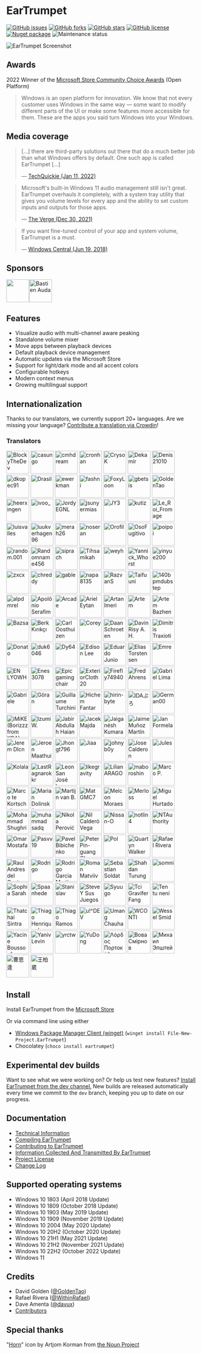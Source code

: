 # EarTrumpet

[![GitHub issues](https://img.shields.io/github/issues/File-New-Project/EarTrumpet?style=flat-square)](https://github.com/File-New-Project/EarTrumpet/issues) [![GitHub forks](https://img.shields.io/github/forks/File-New-Project/EarTrumpet?style=flat-square)](https://github.com/File-New-Project/EarTrumpet/network) [![GitHub stars](https://img.shields.io/github/stars/File-New-Project/EarTrumpet?style=flat-square)](https://github.com/File-New-Project/EarTrumpet/stargazers) [![GitHub license](https://img.shields.io/github/license/File-New-Project/EarTrumpet?style=flat-square)](https://github.com/File-New-Project/EarTrumpet/blob/master/LICENSE) [![Nuget package](https://img.shields.io/chocolatey/v/eartrumpet?style=flat-square)](https://chocolatey.org/packages/eartrumpet) ![Maintenance status](https://img.shields.io/maintenance/yes/2024?style=flat-square)

![EarTrumpet Screenshot](./Graphics/hero.gif)


## Awards

2022 Winner of the [Microsoft Store Community Choice Awards](https://blogs.windows.com/windowsdeveloper/2022/05/27/announcing-the-microsoft-store-app-awards-winners/#:~:text=open%20platform%20category) (Open Platform)
> Windows is an open platform for innovation. We know that not every customer uses Windows in the same way — some want to modify different parts of the UI or make some features more accessible for them. These are the apps you said turn Windows into your Windows.

## Media coverage

> [...] there are third-party solutions out there that do a much better job than what Windows offers by default. One such app is called EarTrumpet [...]
>
> &mdash; [TechQuickie (Jan 11, 2022)](https://www.youtube.com/watch?v=xQvp5HzY9xc)

> Microsoft's built-in Windows 11 audio management still isn't great. EarTrumpet overhauls it completely, with a system tray utility that gives you volume levels for every app and the ability to set custom inputs and outputs for those apps.
>
> &mdash; [The Verge (Dec 30, 2021)](https://www.theverge.com/22837232/windows-11-pc-best-apps-microsoft-2021)

> If you want fine-tuned control of your app and system volume, EarTrumpet is a must.
>
> &mdash; [Windows Central (Jun 19, 2018)](https://www.windowscentral.com/eartrumpet-review-best-audio-control-app-windows)

## Sponsors

<!-- sponsors --><a href="https://github.com/PykeMann"><img src="https://github.com/PykeMann.png" width="60px" alt="" title="" /></a><a href="https://github.com/bastien09"><img src="https://github.com/bastien09.png" width="60px" alt="Bastien Auda" title="Bastien Auda" /></a><!-- sponsors -->

## Features

* Visualize audio with multi-channel aware peaking
* Standalone volume mixer
* Move apps between playback devices
* Default playback device management
* Automatic updates via the Microsoft Store
* Support for light/dark mode and all accent colors
* Configurable hotkeys
* Modern context menus
* Growing multilingual support

## Internationalization

Thanks to our translators, we currently support 20+ languages. Are we missing your language? [Contribute a translation via Crowdin](https://crowdin.com/project/eartrumpet)!

### Translators

<!-- begin-translators -->
<img src="https://crowdin-static.downloads.crowdin.com/avatar/14872330/medium/d38d40292450e14db39f113194629c0c_default.png" width="60" alt="BlockyTheDev" title="BlockyTheDev" /> <img src="https://crowdin-static.downloads.crowdin.com/avatar/13330267/medium/b159ba7979de040c86a4397a0a2115c6.png" width="60" alt="casungo" title="casungo" /> <img src="https://crowdin-static.downloads.crowdin.com/avatar/12749175/medium/b95993758d781b934c040afaf0d5416a_default.png" width="60" alt="cmhdream" title="cmhdream" /> <img src="https://crowdin-static.downloads.crowdin.com/avatar/14308340/medium/bad9ca0853fe4d9770b19f99988ad7de_default.png" width="60" alt="cronhan" title="cronhan" /> <img src="https://crowdin-static.downloads.crowdin.com/avatar/14670476/medium/7c2feaab8de1a13a5a45d75cc1b28273_default.png" width="60" alt="CrysoK" title="CrysoK" /> <img src="https://crowdin-static.downloads.crowdin.com/avatar/13316318/medium/e0c4affb2a9a069c2d1b3cddf968a681.jpg" width="60" alt="Dekamir" title="Dekamir" /> <img src="https://crowdin-static.downloads.crowdin.com/avatar/15327302/medium/51d366e487e262cc9594d6b7dd68b35b_default.png" width="60" alt="Denis21010" title="Denis21010" /> <img src="https://crowdin-static.downloads.crowdin.com/avatar/15808639/medium/9de31b34118e395637343527bdee44da_default.png" width="60" alt="dkopec91" title="dkopec91" /> <img src="https://crowdin-static.downloads.crowdin.com/avatar/15970109/medium/ba21a1e47818b358efda3b1713d8ae0a.png" width="60" alt="Drasil" title="Drasil" /> <img src="https://crowdin-static.downloads.crowdin.com/avatar/14308282/medium/cac5243a5f30c5a57f40cf0a54db1122_default.png" width="60" alt="ewerkman" title="ewerkman" /> <img src="https://crowdin-static.downloads.crowdin.com/avatar/12919147/medium/3ec704edc2b1d72403757fb5bcedc208_default.png" width="60" alt="fashni" title="fashni" /> <img src="https://crowdin-static.downloads.crowdin.com/avatar/15555685/medium/c26effff6ae343d5972fe8372a40d2d0.png" width="60" alt="FoxyLoon" title="FoxyLoon" /> <img src="https://crowdin-static.downloads.crowdin.com/avatar/15267142/medium/b2026ac455aebad9dadb28d01a477e3e_default.png" width="60" alt="gbetsis" title="gbetsis" /> <img src="https://crowdin-static.downloads.crowdin.com/avatar/14309406/medium/994b9ee8f483e039dc65ee5d4efba5b4_default.png" width="60" alt="GoldenTao" title="GoldenTao" /> <img src="https://crowdin-static.downloads.crowdin.com/avatar/16087014/medium/f7d9ed53665b661827e08b23a2295ff5_default.png" width="60" alt="heerxingen" title="heerxingen" /> <img src="https://crowdin-static.downloads.crowdin.com/avatar/15783175/medium/7a55d8002ca14dc6f8a4199546c675a6_default.png" width="60" alt="ivoo_" title="ivoo_" /> <img src="https://crowdin-static.downloads.crowdin.com/avatar/15097137/medium/8f2d8386e1185d8f302ed914d98c8488.png" width="60" alt="JordyEGNL" title="JordyEGNL" /> <img src="https://crowdin-static.downloads.crowdin.com/avatar/14817870/medium/cb2eb004e1cd51f9e98e7c9436b64eb5_default.png" width="60" alt="jsunyermias" title="jsunyermias" /> <img src="https://crowdin-static.downloads.crowdin.com/avatar/14630722/medium/1700b0fe117ee7026a6bff2aa37295a9_default.png" width="60" alt="JY3" title="JY3" /> <img src="https://crowdin-static.downloads.crowdin.com/avatar/12958483/medium/a18d9b484e0d449f3cdc9074ac3d7a0e_default.png" width="60" alt="kutiz" title="kutiz" /> <img src="https://crowdin-static.downloads.crowdin.com/avatar/15398042/medium/f81c48ee9ae7db632a0e061a47563b3f.png" width="60" alt="Le_Roi_Fromage" title="Le_Roi_Fromage" /> <img src="https://crowdin-static.downloads.crowdin.com/avatar/14813030/medium/644460ffb131e3d2083c28a75734f5b9_default.png" width="60" alt="luisvalles" title="luisvalles" /> <img src="https://crowdin-static.downloads.crowdin.com/avatar/14810974/medium/3283d948785c0fb6c983138140b828a8_default.png" width="60" alt="luukverhagen96" title="luukverhagen96" /> <img src="https://crowdin-static.downloads.crowdin.com/avatar/14677952/medium/c78ed52a3ce400b14f004fc782f9da92_default.png" width="60" alt="merah26" title="merah26" /> <img src="https://crowdin-static.downloads.crowdin.com/avatar/15101593/medium/7ba86a681950eccf6be0e4e368979a7f_default.png" width="60" alt="noseran" title="noseran" /> <img src="https://crowdin-static.downloads.crowdin.com/avatar/13946509/medium/fb250074d3e8e2ece44a96e1ce7c89f7_default.png" width="60" alt="Orofil" title="Orofil" /> <img src="https://crowdin-static.downloads.crowdin.com/avatar/14232896/medium/80e76b2ea46645c0a82837f82f841470_default.png" width="60" alt="OsoFugitivo" title="OsoFugitivo" /> <img src="https://crowdin-static.downloads.crowdin.com/avatar/15374728/medium/9dc09bcf3af4aea89ca137b3f3e196c9_default.png" width="60" alt="poipoi" title="poipoi" /> <img src="https://crowdin-static.downloads.crowdin.com/avatar/14311344/medium/2b7a3a073dd0b90deea572db691cc734_default.png" width="60" alt="random.001" title="random.001" /> <img src="https://crowdin-static.downloads.crowdin.com/avatar/13105668/medium/5a07864ec401e977450ada2d1d7f88de_default.png" width="60" alt="Randomname456" title="Randomname456" /> <img src="https://crowdin-static.downloads.crowdin.com/avatar/15748955/medium/7626ec8c38a97c05d5da7f6feab1d583_default.png" width="60" alt="siprach" title="siprach" /> <img src="https://crowdin-static.downloads.crowdin.com/avatar/13650547/medium/cf071114cd0cf19477b1a798f8f7ede8_default.png" width="60" alt="Tihsamikah" title="Tihsamikah" /> <img src="https://crowdin-static.downloads.crowdin.com/avatar/14974199/medium/8ebcdd57e6d382411d3c883fe7f6a6a6_default.png" width="60" alt="weyh" title="weyh" /> <img src="https://crowdin-static.downloads.crowdin.com/avatar/15967701/medium/642f4846085e28561dd2c1925943b3c3_default.png" width="60" alt="Yannick_Whorst" title="Yannick_Whorst" /> <img src="https://crowdin-static.downloads.crowdin.com/avatar/13143242/medium/bbadb983963fa8490e4226b17a838d30.jpeg" width="60" alt="yinyue200" title="yinyue200" /> <img src="https://crowdin-static.downloads.crowdin.com/avatar/13774501/medium/69b1d353773a662aff1633b0e4f2fddf_default.png" width="60" alt="zxcx" title="zxcx" /> <img src="https://crowdin-static.downloads.crowdin.com/avatar/9483/medium/f85c72e3a9f45b60de6c7d9d66534884_default.png" width="60" alt="chreddy" title="chreddy" /> <img src="https://crowdin-static.downloads.crowdin.com/avatar/12369651/medium/7fe177b1c102dad0579f1dc080abccd0.jpg" width="60" alt="gable" title="gable" /> <img src="https://crowdin-static.downloads.crowdin.com/avatar/14434248/medium/729fd4002cb2d43bf3d50d4815d5623a_default.png" width="60" alt="napa8135" title="napa8135" /> <img src="https://crowdin-static.downloads.crowdin.com/avatar/12776255/medium/bc26f83e53902c22a2897526c38bc6ff_default.png" width="60" alt="RazvanS" title="RazvanS" /> <img src="https://crowdin-static.downloads.crowdin.com/avatar/12339223/medium/d87f31be32da1abf875cccc652c91dd7_default.png" width="60" alt="Taifuuni" title="Taifuuni" /> <img src="https://crowdin-static.downloads.crowdin.com/avatar/15783935/medium/5f94215ab3295606027f337039073160.jpeg" width="60" alt="140bpmdubstep" title="140bpmdubstep" /> <img src="https://crowdin-static.downloads.crowdin.com/avatar/15100557/medium/a17422cbc9cc74aff1bc268f3232400e.png" width="60" alt="alpdmrel" title="alpdmrel" /> <img src="https://crowdin-static.downloads.crowdin.com/avatar/14797892/medium/73cc1c9edba3ec76b93d8a52889751b7_default.png" width="60" alt="Apolônio Serafim" title="Apolônio Serafim" /> <img src="https://crowdin-static.downloads.crowdin.com/avatar/14665986/medium/83418b2b4bc3985746dcf8067f3cf729.jpeg" width="60" alt="Arcade" title="Arcade" /> <img src="https://crowdin-static.downloads.crowdin.com/avatar/15238102/medium/7a8ca83aca2acc4f4fa212add6e90a20.jpeg" width="60" alt="Ariel Eytan" title="Ariel Eytan" /> <img src="https://crowdin-static.downloads.crowdin.com/avatar/14561478/medium/4d3f3b4ff5d03bf3789f59bca14d119b.jpg" width="60" alt="Artan Imeri" title="Artan Imeri" /> <img src="https://crowdin-static.downloads.crowdin.com/avatar/13600943/medium/06fea29b3b10610bc357e78cc8b8a81c.png" width="60" alt="Artem" title="Artem" /> <img src="https://crowdin-static.downloads.crowdin.com/avatar/13038722/medium/44e66f4b32f8838ac6165e8d5760f701.jpg" width="60" alt="Artem Bazhenov" title="Artem Bazhenov" /> <img src="https://crowdin-static.downloads.crowdin.com/avatar/13452961/medium/c1816f4fa3773e94fb8f97dbcf8aa030.jpg" width="60" alt="Bazsa" title="Bazsa" /> <img src="https://crowdin-static.downloads.crowdin.com/avatar/15240128/medium/ad4390b99e497fd08669c8f9aa58a0cd.jpeg" width="60" alt="Berk Kırıkçı" title="Berk Kırıkçı" /> <img src="https://crowdin-static.downloads.crowdin.com/avatar/14844934/medium/3e0ce84cd49f71bf1e102c6818b749c3.png" width="60" alt="Carl Oosthuizen" title="Carl Oosthuizen" /> <img src="https://crowdin-static.downloads.crowdin.com/avatar/14074895/medium/b632b9964d4c4d7c368f2316e1cba408.png" width="60" alt="Corey" title="Corey" /> <img src="https://crowdin-static.downloads.crowdin.com/avatar/15129337/medium/a5267425bc6d8c0ef636fd99716c50d9.png" width="60" alt="Daan Schroeten" title="Daan Schroeten" /> <img src="https://crowdin-static.downloads.crowdin.com/avatar/13559595/medium/e7a36cb985b6faac8881c9d987526675.png" width="60" alt="Davin Risy A. H." title="Davin Risy A. H." /> <img src="https://crowdin-static.downloads.crowdin.com/avatar/13266874/medium/baa6126ab777c263dc67ad35bf307962.jpg" width="60" alt="Dimitris Traxiotis" title="Dimitris Traxiotis" /> <img src="https://crowdin-static.downloads.crowdin.com/avatar/13578856/medium/251c7ade449c995d85a200c81559f5f4.jpg" width="60" alt="Donato" title="Donato" /> <img src="https://crowdin-static.downloads.crowdin.com/avatar/14310562/medium/ddffb5e514dbe950aed40a1b5de9b9a7.jpg" width="60" alt="duk6046" title="duk6046" /> <img src="https://crowdin-static.downloads.crowdin.com/avatar/13630281/medium/fb862b5ff55daaac221ddf332736a59a.jpeg" width="60" alt="Dy64" title="Dy64" /> <img src="https://crowdin-static.downloads.crowdin.com/avatar/12541873/medium/6b3ae953acf0b631623bd293bf87293c.png" width="60" alt="Edison Lee" title="Edison Lee" /> <img src="https://crowdin-static.downloads.crowdin.com/avatar/15544785/medium/18860b133c4f8af7942eb753e5e5d557.jpeg" width="60" alt="Eduardo Junio" title="Eduardo Junio" /> <img src="https://crowdin-static.downloads.crowdin.com/avatar/16122704/medium/191ecfb3c4efbf969b2f97afd0c54132.jpeg" width="60" alt="Elias Torstensen" title="Elias Torstensen" /> <img src="https://crowdin-static.downloads.crowdin.com/avatar/12830604/medium/2a143b2c7cf0203d2a55c16a24b9d21f.jpg" width="60" alt="Emre" title="Emre" /> <img src="https://crowdin-static.downloads.crowdin.com/avatar/14730934/medium/f863a2ca748957ffbc0ad9108a14cc92.jpg" width="60" alt="EN LYOWH" title="EN LYOWH" /> <img src="https://crowdin-static.downloads.crowdin.com/avatar/14827072/medium/f8c4e92cdf974b21d4969750bf7734d5.png" width="60" alt="Enes 3078" title="Enes 3078" /> <img src="https://crowdin-static.downloads.crowdin.com/avatar/14885042/medium/7e91c11908d9caa2fe71e1d88add03d2.png" width="60" alt="Epic gaming chair" title="Epic gaming chair" /> <img src="https://crowdin-static.downloads.crowdin.com/avatar/14364106/medium/28e1ec673d60ca2b816e35ee3a0b9e6f.png" width="60" alt="ExteriorCloth20" title="ExteriorCloth20" /> <img src="https://crowdin-static.downloads.crowdin.com/avatar/14308338/medium/4bf9aa2f14d9c2885c08621b58c28915.jpeg" width="60" alt="Firefly74940" title="Firefly74940" /> <img src="https://crowdin-static.downloads.crowdin.com/avatar/14308306/medium/7a507059aea640e6f6d3f82447831003.jpeg" width="60" alt="Fred Ahrens" title="Fred Ahrens" /> <img src="https://crowdin-static.downloads.crowdin.com/avatar/13542306/medium/f83eed4a067b1420e23a93374f8c3201_default.png" width="60" alt="Gabriel Lima" title="Gabriel Lima" /> <img src="https://crowdin-static.downloads.crowdin.com/avatar/13047529/medium/198ab9def084738aed803ccd4bb513c2.jpg" width="60" alt="Gabriele" title="Gabriele" /> <img src="https://crowdin-static.downloads.crowdin.com/avatar/12416181/medium/2864d29be808543d56f9e210a06ad934.jpg" width="60" alt="Göran" title="Göran" /> <img src="https://crowdin-static.downloads.crowdin.com/avatar/12974300/medium/32204f326bcb4f96462478242d42e080.JPG" width="60" alt="Guillaume Turchini" title="Guillaume Turchini" /> <img src="https://crowdin-static.downloads.crowdin.com/avatar/16423104/medium/17ab422688c11d2f67060a27a04dd4de.jpeg" width="60" alt="Hichem Fantar" title="Hichem Fantar" /> <img src="https://crowdin-static.downloads.crowdin.com/avatar/14807610/medium/c116d37dacdba89e727a093458cfeed3.png" width="60" alt="hirin-byte" title="hirin-byte" /> <img src="https://crowdin-static.downloads.crowdin.com/avatar/14777148/medium/eacad532662cec7444b39a04b6f8b781.png" width="60" alt="IDAぷろ" title="IDAぷろ" /> <img src="https://crowdin-static.downloads.crowdin.com/avatar/14028282/medium/325e802fedad904f1260fdfc420ede8e.png" width="60" alt="iGerman00" title="iGerman00" /> <img src="https://crowdin-static.downloads.crowdin.com/avatar/13811295/medium/9e5c76b6a10754546fc3103073ee3730.png" width="60" alt="iMiKE (Borizzz from XDA)" title="iMiKE (Borizzz from XDA)" /> <img src="https://crowdin-static.downloads.crowdin.com/avatar/12813062/medium/98c8a5adc56049856afa66b585626c29.jpg" width="60" alt="Izumi W." title="Izumi W." /> <img src="https://crowdin-static.downloads.crowdin.com/avatar/15727509/medium/10365e2a5116480e7e251e433d31c950.png" width="60" alt="Jabir Abdullah Haian" title="Jabir Abdullah Haian" /> <img src="https://crowdin-static.downloads.crowdin.com/avatar/14632244/medium/1ac43a9aca06f037a3d672b86d295584.jpeg" width="60" alt="Jacek Majda" title="Jacek Majda" /> <img src="https://crowdin-static.downloads.crowdin.com/avatar/13608356/medium/5a67767dc97df69d42e69e84aa7f8a28.jpg" width="60" alt="Jaiganésh Kumaran" title="Jaiganésh Kumaran" /> <img src="https://crowdin-static.downloads.crowdin.com/avatar/12842611/medium/48731ed87bd7950feb032e5a8ddcd9ab.jpg" width="60" alt="Jaime Muñoz Martín" title="Jaime Muñoz Martín" /> <img src="https://crowdin-static.downloads.crowdin.com/avatar/14102781/medium/1b7a397ba4b6b75b70d4cd5bff01e805.png" width="60" alt="Jan Formela" title="Jan Formela" /> <img src="https://crowdin-static.downloads.crowdin.com/avatar/14575810/medium/62411610dc7dcd65c6b70dcce6054a18.png" width="60" alt="Jerem Dlcn" title="Jerem Dlcn" /> <img src="https://crowdin-static.downloads.crowdin.com/avatar/12346627/medium/15087fbf50ddc9e2927bff8d45227d54.jpg" width="60" alt="Jeroen Maathuis" title="Jeroen Maathuis" /> <img src="https://crowdin-static.downloads.crowdin.com/avatar/14858992/medium/156ee7e3baf40a3b061ef1a21a6948ea.png" width="60" alt="Jhongt796" title="Jhongt796" /> <img src="https://crowdin-static.downloads.crowdin.com/avatar/13573718/medium/f6c2b81316684f96734a17d70f57ad5d.jpg" width="60" alt="Jiaa" title="Jiaa" /> <img src="https://crowdin-static.downloads.crowdin.com/avatar/14699602/medium/515da61679e1065469fafe1dfa1dbb0a.jpeg" width="60" alt="johnyb0y" title="johnyb0y" /> <img src="https://crowdin-static.downloads.crowdin.com/avatar/14665122/medium/4abd13b512be8b419f1df13784c09d93.jpeg" width="60" alt="Jose Calderon" title="Jose Calderon" /> <img src="https://crowdin-static.downloads.crowdin.com/avatar/15904135/medium/529077dfebfec80e43eff73cc5f29c38.png" width="60" alt="Jules" title="Jules" /> <img src="https://crowdin-static.downloads.crowdin.com/avatar/15399270/medium/d827910a3818fd05e49f13a9c735ce31.jpeg" width="60" alt="Kolala" title="Kolala" /> <img src="https://crowdin-static.downloads.crowdin.com/avatar/14950449/medium/245040d1111d7e754eae46e3e17b4687.jpeg" width="60" alt="LastRagnarokkr" title="LastRagnarokkr" /> <img src="https://crowdin-static.downloads.crowdin.com/avatar/12732819/medium/f7c4901e999fc076ac8e081386f22a9a.png" width="60" alt="Leon San José Larsson" title="Leon San José Larsson" /> <img src="https://crowdin-static.downloads.crowdin.com/avatar/16142300/medium/4e8183bd05ab1054931145d38fa3275e.jpeg" width="60" alt="likegravity" title="likegravity" /> <img src="https://crowdin-static.downloads.crowdin.com/avatar/14700644/medium/a3afbfe8ebc9b81b1fd4e77fb2f1dd15.jpeg" width="60" alt="Lilian ARAGO" title="Lilian ARAGO" /> <img src="https://crowdin-static.downloads.crowdin.com/avatar/14165949/medium/6294dfb63294bd57da6208cbf79546de.png" width="60" alt="maboroshin" title="maboroshin" /> <img src="https://crowdin-static.downloads.crowdin.com/avatar/13541741/medium/98b008c02279ab89bc1be4f8d022dbc5.jpg" width="60" alt="Marco P." title="Marco P." /> <img src="https://crowdin-static.downloads.crowdin.com/avatar/13517065/medium/623fcb5e60d02deb86ef01c00a9a618d.jpg" width="60" alt="Marco te Kortschot" title="Marco te Kortschot" /> <img src="https://crowdin-static.downloads.crowdin.com/avatar/14191847/medium/41c2768c383d8d2113028c1b0cc9e53f_default.png" width="60" alt="Marian Dolinský" title="Marian Dolinský" /> <img src="https://crowdin-static.downloads.crowdin.com/avatar/29290/medium/212cdece08139291e40600ba9f984c33_default.png" width="60" alt="Martijn van B." title="Martijn van B." /> <img src="https://crowdin-static.downloads.crowdin.com/avatar/15826833/medium/3e196c7999fe781f4c69e36aec602157.jpeg" width="60" alt="Mat GMC7" title="Mat GMC7" /> <img src="https://crowdin-static.downloads.crowdin.com/avatar/12691360/medium/1972915fe8906cc80c37cc3e93c116f0_default.png" width="60" alt="Melcon Moraes" title="Melcon Moraes" /> <img src="https://crowdin-static.downloads.crowdin.com/avatar/14677180/medium/85d459ce0f5acace6777b8995804b9ed.jpg" width="60" alt="Merloss" title="Merloss" /> <img src="https://crowdin-static.downloads.crowdin.com/avatar/14308274/medium/18f21a28039e5d36454388d150840b19.jpeg" width="60" alt="Miguel Hurtado" title="Miguel Hurtado" /> <img src="https://crowdin-static.downloads.crowdin.com/avatar/14593474/medium/0ee238ef2b9f6a8b60c1c5090de9e212.jpeg" width="60" alt="Mohammad Shughri" title="Mohammad Shughri" /> <img src="https://crowdin-static.downloads.crowdin.com/avatar/15729861/medium/f64ee22471b56560676856e9237b6e27.jpeg" width="60" alt="muhammad sadq " title="muhammad sadq " /> <img src="https://crowdin-static.downloads.crowdin.com/avatar/13856939/medium/fa8d8cedef0ed56ad4d28a37bf19e389.jpeg" width="60" alt="Nikola Perović" title="Nikola Perović" /> <img src="https://crowdin-static.downloads.crowdin.com/avatar/14735980/medium/ead5bccda5e9f1444871f861cf1465ef.jpeg" width="60" alt="Nil Calderó Vega" title="Nil Calderó Vega" /> <img src="https://crowdin-static.downloads.crowdin.com/avatar/15386352/medium/7df214fbcaf299a2e03660481c2791d6.png" width="60" alt="Nissan-O" title="Nissan-O" /> <img src="https://crowdin-static.downloads.crowdin.com/avatar/15434450/medium/bf2311cb92f429b2420bf4cbba2e5124.png" width="60" alt="notlin4" title="notlin4" /> <img src="https://crowdin-static.downloads.crowdin.com/avatar/14308858/medium/2824f71dddf2973c4a5b531e44a6e6e5.jpg" width="60" alt="NTAuthority" title="NTAuthority" /> <img src="https://crowdin-static.downloads.crowdin.com/avatar/12926745/medium/1eac4c9f7271d3ce79cd5d9432604d9a.jpg" width="60" alt="Omar Mostafa" title="Omar Mostafa" /> <img src="https://crowdin-static.downloads.crowdin.com/avatar/14888044/medium/e97ab716e09e8af9bb21e65f977d9970.png" width="60" alt="Pasvv19" title="Pasvv19" /> <img src="https://crowdin-static.downloads.crowdin.com/avatar/14964547/medium/b9d000864d028e54d580d26331a1571e.jpeg" width="60" alt="Pavel Bibichenko" title="Pavel Bibichenko" /> <img src="https://crowdin-static.downloads.crowdin.com/avatar/2952/medium/ebf0ac39dcaa7069d771310e63bd32dc_default.png" width="60" alt="Peter Pin-guang Chen" title="Peter Pin-guang Chen" /> <img src="https://crowdin-static.downloads.crowdin.com/avatar/15052449/medium/54e00aaf0028ee0132e5719604e1b1ed.jpeg" width="60" alt="Pol" title="Pol" /> <img src="https://crowdin-static.downloads.crowdin.com/avatar/13998735/medium/18f97a8233b24aaa697f2f6890acd579.png" width="60" alt="Quartyn Walker" title="Quartyn Walker" /> <img src="https://crowdin-static.downloads.crowdin.com/avatar/14308154/medium/303307459679a720572e4f315a990e32.png" width="60" alt="Rafael Rivera" title="Rafael Rivera" /> <img src="https://crowdin-static.downloads.crowdin.com/avatar/12929130/medium/5701b9d8cbe77ff718d46ac481042106.jpg" width="60" alt="Raul Andres del Canto Zahr" title="Raul Andres del Canto Zahr" /> <img src="https://crowdin-static.downloads.crowdin.com/avatar/12522483/medium/87a014f599e0caba500684e96c1d7ee4_default.png" width="60" alt="Rodrigo" title="Rodrigo" /> <img src="https://crowdin-static.downloads.crowdin.com/avatar/13929217/medium/680fa5433ed52756443b29efb2150f48.jpg" width="60" alt="Rodrigo Garcia Martin" title="Rodrigo Garcia Martin" /> <img src="https://crowdin-static.downloads.crowdin.com/avatar/13958355/medium/7bee7f23e1c63f2e614a539d2d544357.png" width="60" alt="Roman Matviiv" title="Roman Matviiv" /> <img src="https://crowdin-static.downloads.crowdin.com/avatar/15209700/medium/b397494f3b30da776097521bd0d42a3b.jpg" width="60" alt="Sebastian Soldat" title="Sebastian Soldat" /> <img src="https://crowdin-static.downloads.crowdin.com/avatar/13043045/medium/1832032ac5c873fdadc40920b37c1058.jpg" width="60" alt="Shahdan Turung" title="Shahdan Turung" /> <img src="https://crowdin-static.downloads.crowdin.com/avatar/14676966/medium/5229af30e768be5ef251c2c13164dbbd_default.png" width="60" alt="somni" title="somni" /> <img src="https://crowdin-static.downloads.crowdin.com/avatar/15919387/medium/c9c27be7d33780909fb770b0dcf74da4.jpeg" width="60" alt="Sophia Sarah" title="Sophia Sarah" /> <img src="https://crowdin-static.downloads.crowdin.com/avatar/14405616/medium/d4bcf370dceb8161b924c3260e033ea6.png" width="60" alt="Spaanhede" title="Spaanhede" /> <img src="https://crowdin-static.downloads.crowdin.com/avatar/13851339/medium/a794c857be32c2667344e09b8a74ecbd.jpeg" width="60" alt="Stanislav" title="Stanislav" /> <img src="https://crowdin-static.downloads.crowdin.com/avatar/14229382/medium/e1fbedc7a13497d4ab2098411bb8d6cb.png" width="60" alt="Steve Y Sus Juegos" title="Steve Y Sus Juegos" /> <img src="https://crowdin-static.downloads.crowdin.com/avatar/15445162/medium/32375d4cebe678e0e8af3e52ef3e8c80.jpeg" width="60" alt="Syuugo" title="Syuugo" /> <img src="https://crowdin-static.downloads.crowdin.com/avatar/14824284/medium/61217f7dac49cff41ea578d0b449669e.jpeg" width="60" alt="Tci Gravifer Fang" title="Tci Gravifer Fang" /> <img src="https://crowdin-static.downloads.crowdin.com/avatar/13888473/medium/4ffdd5a168c9f44ad841b16037743e0f.jpg" width="60" alt="Ten tu není" title="Ten tu není" /> <img src="https://crowdin-static.downloads.crowdin.com/avatar/15346744/medium/9cdd79ccdc195fe4bf80d9fc55c0b392.jpeg" width="60" alt="Thatchai Sintra" title="Thatchai Sintra" /> <img src="https://crowdin-static.downloads.crowdin.com/avatar/12773928/medium/9212d427b61e4724e85bc03d48ead7d4.png" width="60" alt="Thiago Henrique da Silva" title="Thiago Henrique da Silva" /> <img src="https://crowdin-static.downloads.crowdin.com/avatar/15881037/medium/6e012458e55eb00bb8e995697c6e40bf.jpg" width="60" alt="Thiago Ramos" title="Thiago Ramos" /> <img src="https://crowdin-static.downloads.crowdin.com/avatar/13539607/medium/41693ad9493a7b911749c6cdcbf8d357_default.png" width="60" alt="u!^DEV" title="u!^DEV" /> <img src="https://crowdin-static.downloads.crowdin.com/avatar/15100993/medium/bcb6ece4c1b5b08d32c1a3c0889b8f6e.jpeg" width="60" alt="Umang Chauhan" title="Umang Chauhan" /> <img src="https://crowdin-static.downloads.crowdin.com/avatar/14679092/medium/589e4b1fec3cf774cbd6f2bad1fba733.jpeg" width="60" alt="WCONTI" title="WCONTI" /> <img src="https://crowdin-static.downloads.crowdin.com/avatar/14702386/medium/9dcd47d206da5952ead87de3d692b6ec.jpeg" width="60" alt="Wessel Smid" title="Wessel Smid" /> <img src="https://crowdin-static.downloads.crowdin.com/avatar/13309066/medium/22aba64233b225b1e73b700584f9ada7.jpg" width="60" alt="Yacine Boussoufa" title="Yacine Boussoufa" /> <img src="https://crowdin-static.downloads.crowdin.com/avatar/13501302/medium/610cf496d138c51448bb14f7ea813ed7.jpeg" width="60" alt="Yaniv Levin" title="Yaniv Levin" /> <img src="https://crowdin-static.downloads.crowdin.com/avatar/14937273/medium/2c3b8a43cd5f93681a34d4c37a9d3e5f.png" width="60" alt="yrctw" title="yrctw" /> <img src="https://crowdin-static.downloads.crowdin.com/avatar/13828709/medium/2d6846dca4f720b6e1ac73ed5bd7e949.jpg" width="60" alt="YuDong" title="YuDong" /> <img src="https://crowdin-static.downloads.crowdin.com/avatar/16253718/medium/1bb79c548873635abfd4ff9d43199cd9.jpeg" width="60" alt="Λόρδος Πορτοκάλης" title="Λόρδος Πορτοκάλης" /> <img src="https://crowdin-static.downloads.crowdin.com/avatar/15238672/medium/7e90a2f77e034e7463b1f1d24eedd645.png" width="60" alt="Вова Смірнов" title="Вова Смірнов" /> <img src="https://crowdin-static.downloads.crowdin.com/avatar/14750132/medium/909fb18f45c4a69b8227ddbd7a7433e0.png" width="60" alt="Михаил Эпштейн" title="Михаил Эпштейн" /> <img src="https://crowdin-static.downloads.crowdin.com/avatar/12960382/medium/efd52e2c41be32bfd52569ac15d228b7.jpg" width="60" alt="曹恩逢" title="曹恩逢" /> <img src="https://crowdin-static.downloads.crowdin.com/avatar/14810144/medium/92b0ea42c77ff3689d6bbd05dbb2c332.png" width="60" alt="王柏崴" title="王柏崴" />
<!-- end-translators -->

## Install

Install EarTrumpet from the [Microsoft Store](https://www.microsoft.com/store/apps/9nblggh516xp)

Or via command line using either
- [Windows Package Manager Client (winget)](https://github.com/microsoft/winget-cli) (`winget install File-New-Project.EarTrumpet`)
- Chocolatey (`choco install eartrumpet`)

## Experimental dev builds

Want to see what we were working on? Or help us test new features? [Install EarTrumpet from the dev channel.](https://install.eartrumpet.app/dev/EarTrumpet.Package.appinstaller) New builds are released automatically every time we commit to the `dev` branch, keeping you up to date on our progress.

## Documentation
* [Technical Information](./EarTrumpet/README.md)
* [Compiling EarTrumpet](./COMPILING.md)
* [Contributing to EarTrumpet](./CONTRIBUTING.md)
* [Information Collected And Transmitted By EarTrumpet](./PRIVACY.md)
* [Project License](./LICENSE)
* [Change Log](./CHANGELOG.md)

## Supported operating systems
- Windows 10 1803 (April 2018 Update)
- Windows 10 1809 (October 2018 Update)
- Windows 10 1903 (May 2019 Update)
- Windows 10 1909 (November 2019 Update)
- Windows 10 2004 (May 2020 Update)
- Windows 10 20H2 (October 2020 Update)
- Windows 10 21H1 (May 2021 Update)
- Windows 10 21H2 (November 2021 Update)
- Windows 10 22H2 (October 2022 Update)
- Windows 11

## Credits
- David Golden ([@GoldenTao](https://www.twitter.com/GoldenTao))
- Rafael Rivera ([@WithinRafael](https://www.twitter.com/WithinRafael))
- Dave Amenta ([@davux](https://www.twitter.com/davux))
- [Contributors](https://github.com/File-New-Project/EarTrumpet/graphs/contributors)

## Special thanks

"[Horn](https://thenounproject.com/icon/horn-125731/)" icon by Artjom Korman from [the Noun Project](https://thenounproject.com/)




